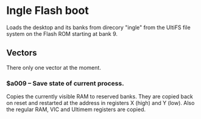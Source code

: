 # Ingle Flash boot

Loads the desktop and its banks from direcory "ingle" from
the UltiFS file system on the Flash ROM starting at bank 9.

## Vectors

There only one vector at the moment.

### $a009 – Save state of current process.

Copies the currently visible RAM to reserved banks.  They are
copied back on reset and restarted at the address in
registers X (high) and Y (low).  Also the regular RAM, VIC
and Ultimem registers are copied.
